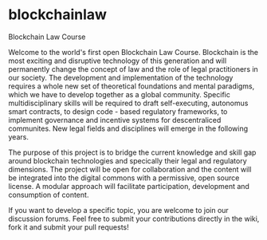 # blockchainlaw
Blockchain Law Course

Welcome to the world's first open Blockchain Law Course. Blockchain is the most exciting and disruptive technology of this generation and will permanently change the concept of law and the role of legal practitioners in our society. The development and implementation of the technology requires a whole new set of theoretical foundations and mental paradigms, which we have to develop together as a global community. Specific multidisciplinary skills will be required to draft self-executing, autonomus smart contracts, to design code - based regulatory frameworks, to implement governance and incentive systems for descentraliced communites. New legal fields and disciplines will emerge in the following years.

The purpose of this project is to bridge the current knowledge and skill gap around blockchain technologies and specically their legal  and regulatory dimensions. The project will be open for collaboration and the content will be integrated into the digital commons with a permissive, open source license. A modular approach will facilitate participation, development and consumption of content. 

If you want to develop a specific topic, you are welcome to join our discussion forums. Feel free to submit your contributions directly in the wiki, fork it and submit your pull requests!











 

